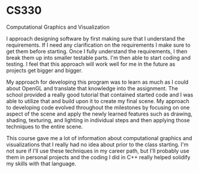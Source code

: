 # CS330
Computational Graphics and Visualization

I approach designing software by first making sure that I understand the requirements.  If I need any clarification on the requirements I make sure to get them before starting.  Once I fully understand the requirements, I then break them up into smaller testable parts.  I'm then able to start coding and testing.  I feel that this approach will work well for me in the future as projects get bigger and bigger.

My approach for developing this program was to learn as much as I could about OpenGL and translate that knowledge into the assignment.  The school provided a really good tutorial that contained started code and I was able to utilize that and build upon it to create my final scene.  My approach to developing code evolved throughout the milestones by focusing on one aspect of the scene and apply the newly learned features such as drawing, shading, texturing, and lighting in individual steps and then applying those techniques to the entire scene. 

This course gave me a lot of information about computational graphics and visualizations that I really had no idea about prior to the class starting.  I'm not sure if I'll use these techniques in my career path, but I'll probably use them in personal projects and the coding I did in C++ really helped solidify my skills with that language.
